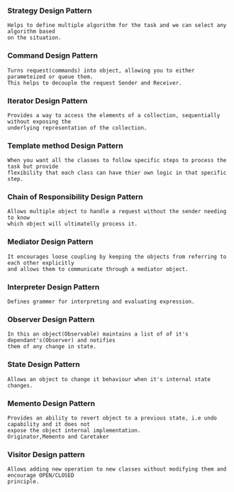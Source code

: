 ### Strategy Design Pattern
    Helps to define multiple algorithm for the task and we can select any algorithm based
    on the situation.

### Command Design Pattern
    Turns request(commands) into object, allowing you to either parameteized or queue them.
    This helps to decouple the request Sender and Receiver.

### Iterator Design Pattern
    Provides a way to access the elements of a collection, sequentially without exposing the
    underlying representation of the collection.

### Template method Design Pattern
    When you want all the classes to follow specific steps to process the task but provide 
    flexibility that each class can have thier own logic in that specific step.

### Chain of Responsibility Design Pattern
    Allows multiple object to handle a request without the sender needing to know
    which object will ultimatelly process it.

### Mediator Design Pattern
    It encourages loose coupling by keeping the objects from referring to each other explicitly
    and allows them to communicate through a mediator object.

### Interpreter Design Pattern
    Defines grammer for interpreting and evaluating expression.

### Observer Design Pattern
    In this an object(Observable) maintains a list of of it's dependant's(Observer) and notifies
    them of any change in state.

### State Design Pattern
    Allows an object to change it behaviour when it's internal state changes.

### Memento Design Pattern
    Provides an ability to revert object to a previous state, i.e undo capability and it does not
    expose the object internal implementation.
    Originator,Memento and Caretaker

### Visitor Design pattern
    Allows adding new operation to new classes without modifying them and encourage OPEN/CLOSED 
    principle.